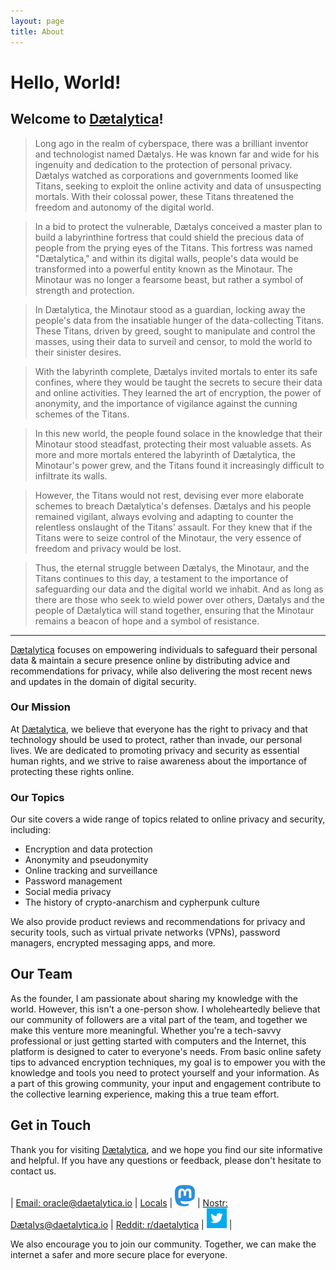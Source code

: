 ```yaml
---
layout: page
title: About
---
```


# Hello, World!

## Welcome to [Dætalytica](https://daetalytica.io)!

> Long ago in the realm of cyberspace, there was a brilliant inventor and technologist named Dætalys. He was known far and wide for his ingenuity and dedication to the protection of personal privacy. Dætalys watched as corporations and governments loomed like Titans, seeking to exploit the online activity and data of unsuspecting mortals. With their colossal power, these Titans threatened the freedom and autonomy of the digital world.

> In a bid to protect the vulnerable, Dætalys conceived a master plan to build a labyrinthine fortress that could shield the precious data of people from the prying eyes of the Titans. This fortress was named "Dætalytica," and within its digital walls, people's data would be transformed into a powerful entity known as the Minotaur. The Minotaur was no longer a fearsome beast, but rather a symbol of strength and protection.

> In Dætalytica, the Minotaur stood as a guardian, locking away the people's data from the insatiable hunger of the data-collecting Titans. These Titans, driven by greed, sought to manipulate and control the masses, using their data to surveil and censor, to mold the world to their sinister desires.

> With the labyrinth complete, Dætalys invited mortals to enter its safe confines, where they would be taught the secrets to secure their data and online activities. They learned the art of encryption, the power of anonymity, and the importance of vigilance against the cunning schemes of the Titans.

> In this new world, the people found solace in the knowledge that their Minotaur stood steadfast, protecting their most valuable assets. As more and more mortals entered the labyrinth of Dætalytica, the Minotaur's power grew, and the Titans found it increasingly difficult to infiltrate its walls.

> However, the Titans would not rest, devising ever more elaborate schemes to breach Dætalytica's defenses. Dætalys and his people remained vigilant, always evolving and adapting to counter the relentless onslaught of the Titans' assault. For they knew that if the Titans were to seize control of the Minotaur, the very essence of freedom and privacy would be lost.

> Thus, the eternal struggle between Dætalys, the Minotaur, and the Titans continues to this day, a testament to the importance of safeguarding our data and the digital world we inhabit. And as long as there are those who seek to wield power over others, Dætalys and the people of Dætalytica will stand together, ensuring that the Minotaur remains a beacon of hope and a symbol of resistance.

___
[Dætalytica](https://daetalytica.io) focuses on empowering individuals to safeguard their personal data & maintain a secure presence online by distributing advice and recommendations for privacy, while also delivering the most recent news and updates in the domain of digital security.

### Our Mission

At [Dætalytica](https://daetalytica.io), we believe that everyone has the right to privacy and that technology should be used to protect, rather than invade, our personal lives. We are dedicated to promoting privacy and security as essential human rights, and we strive to raise awareness about the importance of protecting these rights online.

### Our Topics

Our site covers a wide range of topics related to online privacy and security, including:

- Encryption and data protection
- Anonymity and pseudonymity
- Online tracking and surveillance
- Password management
- Social media privacy
- The history of crypto-anarchism and cypherpunk culture

We also provide product reviews and recommendations for privacy and security tools, such as virtual private networks (VPNs), password managers, encrypted messaging apps, and more.

## Our Team

As the founder, I am passionate about sharing my knowledge with the world. However, this isn't a one-person show. I wholeheartedly believe that our community of followers are a vital part of the team, and together we make this venture more meaningful. Whether you're a tech-savvy professional or just getting started with computers and the Internet, this platform is designed to cater to everyone's needs. From basic online safety tips to advanced encryption techniques, my goal is to empower you with the knowledge and tools you need to protect yourself and your information. As a part of this growing community, your input and engagement contribute to the collective learning experience, making this a true team effort.

## Get in Touch

Thank you for visiting [Dætalytica](https://daetalytica.io), and we hope you find our site informative and helpful. If you have any questions or feedback, please don't hesitate to contact us.

| [Email: oracle@daetalytica.io](mailto:oracle@daetalytica.io) | [Locals](https://daetalytica.locals.com/) | [![Mastodon](assets/mastodon.png)](https://infosec.exchange/@daetalytica) | [Nostr: Dætalys@daetalytica.io](nostr:npub1mypv8g3x7fps8q4a9xnxnj0460sg27up96gl297nmc53xn5c7fhqgxez98) | [Reddit: r/daetalytica](https://www.reddit.com/r/Daetalytica) | [![Twitter](assets/twitter.png)](https://twitter.com/daetalytica) |

We also encourage you to join our community. Together, we can make the internet a safer and more secure place for everyone.
